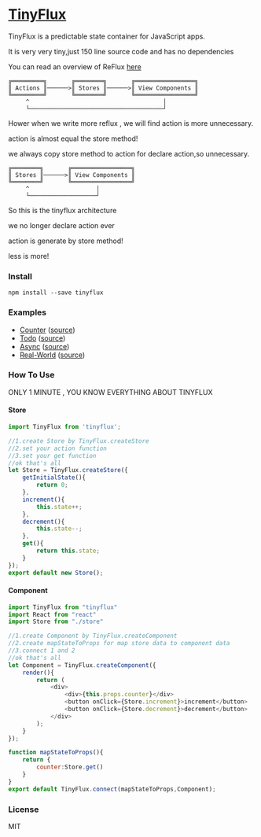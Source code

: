 # [TinyFlux](https://github.com/fishedee/TinyFlux)
TinyFlux is a predictable state container for JavaScript apps. 

It is very very tiny,just 150 line source code and has no dependencies

You can read an overview of ReFlux [here](https://github.com/reflux/refluxjs)

```
╔═════════╗       ╔════════╗       ╔═════════════════╗
║ Actions ║──────>║ Stores ║──────>║ View Components ║
╚═════════╝       ╚════════╝       ╚═════════════════╝
     ^                                      │
     └──────────────────────────────────────┘

```
Hower when we write more reflux , we will find action is more unnecessary.

action is almost equal the store method!

we always copy store method to action for declare action,so unnecessary.

```
╔════════╗       ╔═════════════════╗
║ Stores ║──────>║ View Components ║
╚════════╝       ╚═════════════════╝
     ^                   │
     └───────────────────┘

```
So this is the tinyflux architecture

we no longer declare action ever

action is generate by store method!

less is more!

### Install

```
npm install --save tinyflux
```

### Examples

* [Counter](https://github.com/fishedee/TinyFlux/tree/master/examples/counter) ([source](https://github.com/fishedee/TinyFlux/tree/master/examples/counter))
* [Todo](https://github.com/fishedee/TinyFlux/tree/master/examples/todo) ([source](https://github.com/fishedee/TinyFlux/tree/master/examples/todo))
* [Async](https://github.com/fishedee/TinyFlux/tree/master/examples/async) ([source](https://github.com/fishedee/TinyFlux/tree/master/examples/async))
* [Real-World](https://github.com/fishedee/TinyFlux/tree/master/examples/real-world) ([source](https://github.com/fishedee/TinyFlux/tree/master/examples/real-world))

### How To Use
ONLY 1 MINUTE , YOU KNOW EVERYTHING ABOUT TINYFLUX

#### Store
```js
import TinyFlux from 'tinyflux';

//1.create Store by TinyFlux.createStore
//2.set your action function
//3.set your get function
//ok that's all
let Store = TinyFlux.createStore({
	getInitialState(){
		return 0;
	},
	increment(){
		this.state++;
	},
	decrement(){
		this.state--;
	},
	get(){
		return this.state;
	}
});
export default new Store();
```

#### Component
```js
import TinyFlux from "tinyflux"
import React from "react"
import Store from "./store"

//1.create Component by TinyFlux.createComponent
//2.create mapStateToProps for map store data to component data
//3.connect 1 and 2 
//ok that's all
let Component = TinyFlux.createComponent({
	render(){
		return (
			<div>
				<div>{this.props.counter}</div>
				<button onClick={Store.increment}>increment</button>
				<button onClick={Store.decrement}>decrement</button>
			</div>
		);
	}
});

function mapStateToProps(){
	return {
		counter:Store.get()
	}
}
export default TinyFlux.connect(mapStateToProps,Component);
```

### License

MIT

